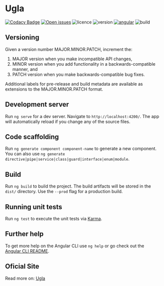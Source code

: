 # Ugla

[![Codacy Badge](https://api.codacy.com/project/badge/Grade/dab0deb9bbe1463a8c5ef52c1f55a03a)](https://www.codacy.com/app/marcosvidolin/ugla?utm_source=github.com&amp;utm_medium=referral&amp;utm_content=ciandt-dev/ugla&amp;utm_campaign=Badge_Grade)
[![Open issues](https://img.shields.io/github/issues-raw/ciandt-dev/ugla.svg)](https://github.com/ciandt-dev/ugla/issues)
![licence](https://img.shields.io/npm/l/ugla.svg)
![version](https://img.shields.io/github/package-json/v/ciandt-dev/ugla.svg)
[![angular](https://img.shields.io/github/package-json/dependency-version/ciandt-dev/ugla/dev/@angular/cli.svg)](https://angular.io)
![build](https://travis-ci.com/ciandt-dev/ugla.svg?branch=master)

## Versioning
Given a version number MAJOR.MINOR.PATCH, increment the:

1. MAJOR version when you make incompatible API changes,
1. MINOR version when you add functionality in a backwards-compatible manner, and
1. PATCH version when you make backwards-compatible bug fixes.

Additional labels for pre-release and build metadata are available as extensions to the MAJOR.MINOR.PATCH format.

## Development server

Run `ng serve` for a dev server. Navigate to `http://localhost:4200/`. The app will automatically reload if you change any of the source files.

## Code scaffolding

Run `ng generate component component-name` to generate a new component. You can also use `ng generate directive|pipe|service|class|guard|interface|enum|module`.

## Build

Run `ng build` to build the project. The build artifacts will be stored in the `dist/` directory. Use the `--prod` flag for a production build.

## Running unit tests

Run `ng test` to execute the unit tests via [Karma](https://karma-runner.github.io).

## Further help

To get more help on the Angular CLI use `ng help` or go check out the [Angular CLI README](https://github.com/angular/angular-cli/blob/master/README.md).

## Oficial Site
Read more on: [Ugla](https://ugla.dev)
